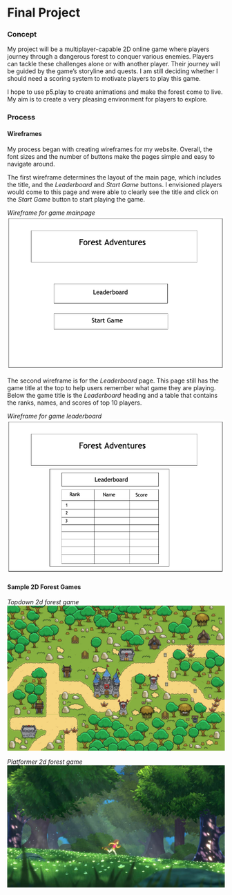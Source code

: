 # Final Project

### Concept
My project will be a multiplayer-capable 2D online game where players journey through a dangerous forest to conquer various enemies. Players can tackle these challenges alone or with another player. Their journey will be guided by the game’s storyline and quests. I am still deciding whether I should need a scoring system to motivate players to play this game. 
 
I hope to use p5.play to create animations and make the forest come to live. My aim is to create a very pleasing environment for players to explore.

### Process
#### Wireframes
My process began with creating wireframes for my website. Overall, the font sizes and the number of buttons make the pages simple and easy to navigate around. 

The first wireframe determines the layout of the main page, which includes the title, and the *Leaderboard* and *Start Game* buttons. I envisioned players would come to this page and were able to clearly see the title and click on the *Start Game* button to start playing the game.  

*Wireframe for game mainpage*
![wireframe](images/wireframe1.png)

The second wireframe is for the *Leaderboard* page. This page still has the game title at the top to help users remember what game they are playing. Below the game title is the *Leaderboard* heading and a table that contains the ranks, names, and scores of top 10 players. 

*Wireframe for game leaderboard*
![wireframe](images/wireframe2.png)

#### Sample 2D Forest Games

*Topdown 2d forest game*
![sample1](images/samples/forest2D.jpeg)


*Platformer 2d forest game*
![sample2](images/samples/sample3.jpeg)
